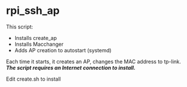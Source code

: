 # rpi_ssh_ap
This script:
- Installs create_ap
- Installs Macchanger
- Adds AP creation to autostart (systemd)

Each time it starts, it creates an AP, changes the MAC address to tp-link.
***The script requires an Internet connection to install.***

Edit create.sh to install
